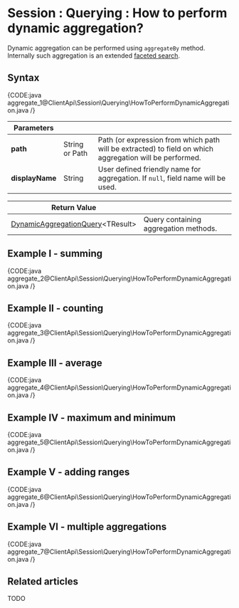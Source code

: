 # Session : Querying : How to perform dynamic aggregation?

Dynamic aggregation can be performed using `aggregateBy` method. Internally such aggregation is an extended [faceted search]().

## Syntax

{CODE:java aggregate_1@ClientApi\Session\Querying\HowToPerformDynamicAggregation.java /}

| Parameters | | |
| ------------- | ------------- | ----- |
| **path** | String or Path | Path (or expression from which path will be extracted) to field on which aggregation will be performed. |
| **displayName** | String | User defined friendly name for aggregation. If `null`, field name will be used. |

| Return Value | |
| ------------- | ----- |
| [DynamicAggregationQuery](../../../glossary/dynamic-aggregation-query)&lt;TResult&gt; | Query containing aggregation methods. |

## Example I - summing

{CODE:java aggregate_2@ClientApi\Session\Querying\HowToPerformDynamicAggregation.java /}

## Example II - counting

{CODE:java aggregate_3@ClientApi\Session\Querying\HowToPerformDynamicAggregation.java /}

## Example III - average

{CODE:java aggregate_4@ClientApi\Session\Querying\HowToPerformDynamicAggregation.java /}

## Example IV - maximum and minimum

{CODE:java aggregate_5@ClientApi\Session\Querying\HowToPerformDynamicAggregation.java /}

## Example V - adding ranges

{CODE:java aggregate_6@ClientApi\Session\Querying\HowToPerformDynamicAggregation.java /}

## Example VI - multiple aggregations

{CODE:java aggregate_7@ClientApi\Session\Querying\HowToPerformDynamicAggregation.java /}

## Related articles

TODO